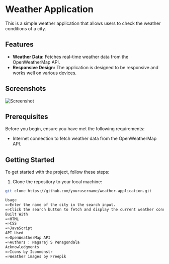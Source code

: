 # Weather Application

This is a simple weather application that allows users to check the weather conditions of a city.

## Features

- **Weather Data:** Fetches real-time weather data from the OpenWeatherMap API.
- **Responsive Design:** The application is designed to be responsive and works well on various devices.

## Screenshots

![Screenshot](screenshot.png)

## Prerequisites

Before you begin, ensure you have met the following requirements:

- Internet connection to fetch weather data from the OpenWeatherMap API.

## Getting Started

To get started with the project, follow these steps:

1. Clone the repository to your local machine:

```bash
git clone https://github.com/yourusername/weather-application.git

Usage
=>Enter the name of the city in the search input.
=>Click the search button to fetch and display the current weather conditions for the specified city.
Built With
=>HTML
=>CSS
=>JavaScript
API Used
=>OpenWeatherMap API
=>Authors : Nagaraj S Penagondala
Acknowledgments
=>Icons by Iconmonstr
=>Weather images by Freepik
